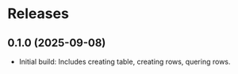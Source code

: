 # Releases

## 0.1.0 (2025-09-08)

- Initial build: Includes creating table, creating rows, quering rows.